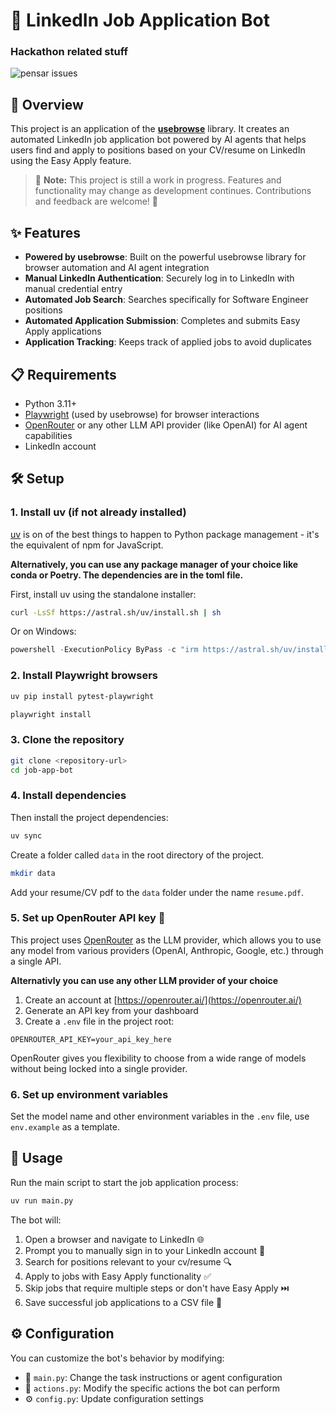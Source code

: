 # 🤖 LinkedIn Job Application Bot

### Hackathon related stuff
![pensar issues](image.png)

## 🌟 Overview
This project is an application of the **[usebrowse](https://github.com/browser-use/browser-use)** library. It creates an automated LinkedIn job application bot powered by AI agents that helps users find and apply to  positions based on your CV/resume on LinkedIn using the Easy Apply feature.

> 🚧 **Note:** This project is still a work in progress. Features and functionality may change as development continues. Contributions and feedback are welcome! 🚧

## ✨ Features
- **Powered by usebrowse**: Built on the powerful usebrowse library for browser automation and AI agent integration
- **Manual LinkedIn Authentication**: Securely log in to LinkedIn with manual credential entry
- **Automated Job Search**: Searches specifically for Software Engineer positions
- **Automated Application Submission**: Completes and submits Easy Apply applications
- **Application Tracking**: Keeps track of applied jobs to avoid duplicates

## 📋 Requirements
- Python 3.11+
- [Playwright](https://playwright.dev/python/docs/intro) (used by usebrowse) for browser interactions
- [OpenRouter](https://openrouter.ai/) or any other LLM API provider (like OpenAI) for AI agent capabilities
- LinkedIn account

## 🛠️ Setup

### 1. Install uv (if not already installed)

[uv](https://github.com/astral-sh/uv) is on of the best things to happen to Python package management - it's the equivalent of npm for JavaScript. 

**Alternatively, you can use any package manager of your choice like conda or Poetry. The dependencies are in the toml file.**

First, install uv using the standalone installer:

```bash
curl -LsSf https://astral.sh/uv/install.sh | sh
```

Or on Windows:

```powershell
powershell -ExecutionPolicy ByPass -c "irm https://astral.sh/uv/install.ps1 | iex"
```
### 2. Install Playwright browsers

```bash
uv pip install pytest-playwright
```
```bash
playwright install
```

### 3. Clone the repository

```bash
git clone <repository-url>
cd job-app-bot
```

### 4. Install dependencies
Then install the project dependencies:

```bash
uv sync
```
Create a folder called `data` in the root directory of the project.
```bash
mkdir data
```
Add your resume/CV pdf to the `data` folder under the name `resume.pdf`.


### 5. Set up OpenRouter API key 🔑 

This project uses [OpenRouter](https://openrouter.ai/) as the LLM provider, which allows you to use any model from various providers (OpenAI, Anthropic, Google, etc.) through a single API.

**Alternativly you can use any other LLM provider of your choice**
1. Create an account at [https://openrouter.ai/](https://openrouter.ai/)
2. Generate an API key from your dashboard
3. Create a `.env` file in the project root:

```
OPENROUTER_API_KEY=your_api_key_here
```

OpenRouter gives you flexibility to choose from a wide range of models without being locked into a single provider.

### 6. Set up environment variables

Set the model name and other environment variables in the `.env` file, use `env.example` as a template.

## 🚀 Usage

Run the main script to start the job application process:

```bash
uv run main.py
```

The bot will:
1. Open a browser and navigate to LinkedIn 🌐
2. Prompt you to manually sign in to your LinkedIn account 🔑
3. Search for positions relevant to your cv/resume 🔍
4. Apply to jobs with Easy Apply functionality ✅
5. Skip jobs that require multiple steps or don't have Easy Apply ⏭️
6. Save successful job applications to a CSV file 📝

## ⚙️ Configuration

You can customize the bot's behavior by modifying:
- 📄 `main.py`: Change the task instructions or agent configuration
- 🔧 `actions.py`: Modify the specific actions the bot can perform
- ⚙️ `config.py`: Update configuration settings
